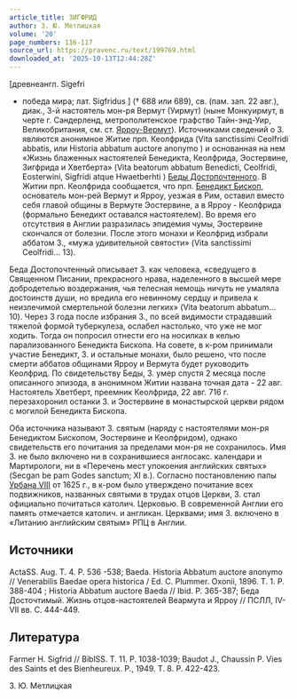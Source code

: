```yaml
---
article_title: ЗИГФРИД
author: З. Ю. Метлицкая
volume: '20'
page_numbers: 116-117
source_url: https://pravenc.ru/text/199769.html
downloaded_at: '2025-10-13T12:44:28Z'
---
```


[древнеангл. Sigefri
- победа мира; лат. Sigfridus
] († 688 или 689), св. (пам. зап. 22 авг.), диак., 3-й настоятель мон-ря Вермут (Уирмут) (ныне Монкуирмут, в черте г. Сандерленд, метрополитенское графство Тайн-энд-Уир, Великобритания, см. ст. [Ярроу-Вермут](https://pravenc.ru/text/Ярроу-Вермут.html)). Источниками сведений о З. являются анонимное Житие прп. Кеолфрида (Vita sanctissimi Ceolfridi abbatis, 
или Historia abbatum auctore anonymo
) и основанная на нем «Жизнь блаженных настоятелей Бенедикта, Кеолфрида, Эостервине, Зигфрида и Хветберта» (Vita beatorum abbatum Benedicti, Ceolfridi, Eosterwini, Sigfridi atque Hwaetberhti
) [Беды Достопочтенного](<https://pravenc.ru/text/Беда Достопочтенный.html>). В Житии прп. Кеолфрида сообщается, что прп. [Бенедикт Бископ](<https://pravenc.ru/text/Бенедикт Бископ.html>), основатель мон-рей Вермут и Ярроу, уезжая в Рим, оставил вместо себя главой общины в Вермуте Эостервине, а в Ярроу - Кеолфрида (формально Бенедикт оставался настоятелем). Во время его отсутствия в Англии разразилась эпидемия чумы, Эостервине скончался от болезни. После этого монахи и Кеолфрид избрали аббатом З., «мужа удивительной святости» (Vita sanctissimi Ceolfridi... 13).

Беда Достопочтенный описывает З. как человека, «сведущего в Священном Писании, прекрасного нрава, наделенного в высшей мере добродетелью воздержания, чья телесная немощь ничуть не умаляла достоинств души, но вредила его невинному сердцу и привела к неизлечимой смертельной болезни легких» (Vita beatorum abbatum... 10). Через 3 года после избрания З., по всей видимости страдавший тяжелой формой туберкулеза, ослабел настолько, что уже не мог ходить. Тогда он попросил отнести его на носилках в келью парализованного Бенедикта Бископа. На совете, в к-ром принимали участие Бенедикт, З. и остальные монахи, было решено, что после смерти аббатов общинами Ярроу и Вермута будет руководить Кеолфрид. По свидетельству Беды, З. умер спустя 2 месяца после описанного эпизода, в анонимном Житии названа точная дата - 22 авг. Настоятель Хветберт, преемник Кеолфрида, 22 авг. 716 г. перезахоронил останки З. и Эостервине в монастырской церкви рядом с могилой Бенедикта Бископа.

Оба источника называют З. святым (наряду с настоятелями мон-ря Бенедиктом Бископом, Эостервине и Кеолфридом), однако свидетельств его почитания за пределами мон-ря не сохранилось. Имя З. не было включено ни в сохранившиеся англосакс. календари и Мартирологи, ни в «Перечень мест упокоения английских святых» (Secgan be pam Godes sanctum; XI в.). Согласно постановлению папы [Урбана VIII](<https://pravenc.ru/text/Урбана VIII.html>) от 1625 г., в к-ром было утверждено почитание всех подвижников, названных святыми в трудах отцов Церкви, З. стал официально почитаться католич. Церковью. В современной Англии его память отмечается католич. и англикан. Церквами; имя З. включено в «Литанию английским святым» РПЦ в Англии.

## Источники

ActaSS. Aug. T. 4. P. 536
-538; 
Baeda.
 Historia Abbatum auctore anonymo // Venerabilis Baedae opera historica / Ed. C. Plummer. Oxonii, 1896. T. 1. P. 388-404
; Historia Abbatum
auctore Baeda //
Ibid. P. 365-387; Беда Досточтимый. Жизнь отцов-настоятелей Веармута и Ярроу //
ПСЛЛ, IV-VII вв. С. 444-449.

## Литература

Farmer H. Sigfrid //
BiblSS. T. 11. P. 1038-1039; Baudot J., Chaussin P. Vies des Saints et des Bienheureux. P., 1949. T. 8. P. 422-423.

З. Ю. Метлицкая
